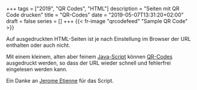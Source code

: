 +++
tags        = ["2019", "QR Codes", "HTML"]
description = "Seiten mit QR Code drucken"
title       = "QR-Codes"
date        = "2019-05-07T13:31:20+02:00"
draft       = false
series      = []
+++
{{< fr-image "qrcodefeed" "Sample QR Code" >}}

Auf ausgedruckten HTML-Seiten ist je nach Einstellung im Browser der URL enthalten oder auch nicht.

Mit einem kleinem, alten aber feinem [Java-Script][JS] können [QR-Codes][QR] ausgedruckt werden, so dass der URL wieder schnell und fehlerfrei eingelesen werden kann.

Ein Danke an [Jerome Etienne][JE] für das Script.

[QR]: https://de.wikipedia.org/wiki/QR-Code "QR-Code"
[JS]: https://github.com/jeromeetienne/jquery-qrcode  "Java Script"
[JE]: https://github.com/jeromeetienne "Jerome Etienne"